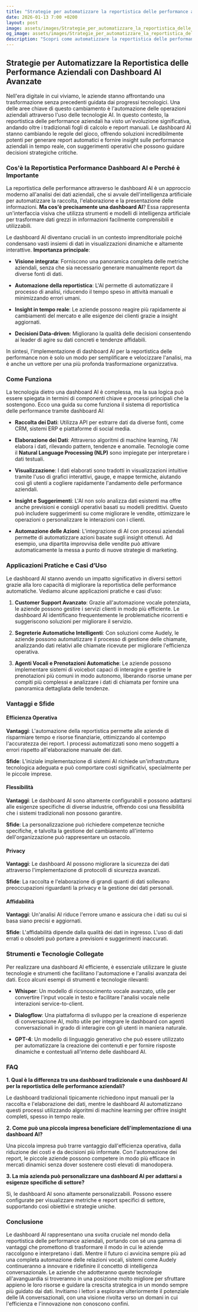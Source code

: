 ```yaml
---
title: "Strategie per automatizzare la reportistica delle performance aziendali con dashboard AI"
date: 2026-01-13 7:00 +0200
layout: post
image: assets/images/Strategie_per_automatizzare_la_reportistica_delle_performance_aziendali_con_dashboard_AI.jpg
og_image: assets/images/Strategie_per_automatizzare_la_reportistica_delle_performance_aziendali_con_dashboard_AI.jpg
description: "Scopri come automatizzare la reportistica delle performance aziendali con le dashboard AI e ottenere insight rapidi e operativi per il tuo business."
---
```


## Strategie per Automatizzare la Reportistica delle Performance Aziendali con Dashboard AI Avanzate

Nell'era digitale in cui viviamo, le aziende stanno affrontando una trasformazione senza precedenti guidata dai progressi tecnologici. Una delle aree chiave di questo cambiamento è l'automazione delle operazioni aziendali attraverso l'uso delle tecnologie AI. In questo contesto, la reportistica delle performance aziendali ha visto un'evoluzione significativa, andando oltre i tradizionali fogli di calcolo e report manuali. Le dashboard AI stanno cambiando le regole del gioco, offrendo soluzioni incredibilmente potenti per generare report automatici e fornire insight sulle performance aziendali in tempo reale, con suggerimenti operativi che possono guidare decisioni strategiche critiche.

### Cos'è la Reportistica Performance Dashboard AI e Perché è Importante

La reportistica delle performance attraverso le dashboard AI è un approccio moderno all'analisi dei dati aziendali, che si avvale dell'intelligenza artificiale per automatizzare la raccolta, l'elaborazione e la presentazione delle informazioni. **Ma cos'è precisamente una dashboard AI**? Essa rappresenta un'interfaccia visiva che utilizza strumenti e modelli di intelligenza artificiale per trasformare dati grezzi in informazioni facilmente comprensibili e utilizzabili.

Le dashboard AI diventano cruciali in un contesto imprenditoriale poiché condensano vasti insiemi di dati in visualizzazioni dinamiche e altamente interattive. **Importanza principale**:

- **Visione integrata**: Forniscono una panoramica completa delle metriche aziendali, senza che sia necessario generare manualmente report da diverse fonti di dati.
  
- **Automazione della reportistica**: L'AI permette di automatizzare il processo di analisi, riducendo il tempo speso in attività manuali e minimizzando errori umani.

- **Insight in tempo reale**: Le aziende possono reagire più rapidamente ai cambiamenti del mercato e alle esigenze dei clienti grazie a insight aggiornati.

- **Decisioni Data-driven**: Migliorano la qualità delle decisioni consentendo ai leader di agire su dati concreti e tendenze affidabili.

In sintesi, l'implementazione di dashboard AI per la reportistica delle performance non è solo un modo per semplificare e velocizzare l'analisi, ma è anche un vettore per una più profonda trasformazione organizzativa.

### Come Funziona

La tecnologia dietro una dashboard AI è complessa, ma la sua logica può essere spiegata in termini di componenti chiave e processi principali che la sostengono. Ecco una guida su come funziona il sistema di reportistica delle performance tramite dashboard AI:

- **Raccolta dei Dati**: Utilizza API per estrarre dati da diverse fonti, come CRM, sistemi ERP e piattaforme di social media.

- **Elaborazione dei Dati**: Attraverso algoritmi di machine learning, l'AI elabora i dati, rilevando pattern, tendenze e anomalie. Tecnologie come il **Natural Language Processing (NLP)** sono impiegate per interpretare i dati testuali.

- **Visualizzazione**: I dati elaborati sono tradotti in visualizzazioni intuitive tramite l'uso di grafici interattivi, gauge, e mappe termiche, aiutando così gli utenti a cogliere rapidamente l'andamento delle performance aziendali.

- **Insight e Suggerimenti**: L'AI non solo analizza dati esistenti ma offre anche previsioni e consigli operativi basati su modelli predittivi. Questo può includere suggerimenti su come migliorare le vendite, ottimizzare le operazioni o personalizzare le interazioni con i clienti.

- **Automazione delle Azioni**: L'integrazione di AI con processi aziendali permette di automatizzare azioni basate sugli insight ottenuti. Ad esempio, una dipartita improvvisa delle vendite può attivare automaticamente la messa a punto di nuove strategie di marketing.

### Applicazioni Pratiche e Casi d’Uso

Le dashboard AI stanno avendo un impatto significativo in diversi settori grazie alla loro capacità di migliorare la reportistica delle performance automatiche. Vediamo alcune applicazioni pratiche e casi d’uso:

1. **Customer Support Avanzato**: Grazie all'automazione vocale potenziata, le aziende possono gestire i servizi clienti in modo più efficiente. Le dashboard AI identificano frequentemente le problematiche ricorrenti e suggeriscono soluzioni per migliorare il servizio.

2. **Segreterie Automatiche Intelligenti**: Con soluzioni come Audely, le aziende possono automatizzare il processo di gestione delle chiamate, analizzando dati relativi alle chiamate ricevute per migliorare l'efficienza operativa.

3. **Agenti Vocali e Prenotazioni Automatiche**: Le aziende possono implementare sistemi di voicebot capaci di interagire e gestire le prenotazioni più comuni in modo autonomo, liberando risorse umane per compiti più complessi e analizzare i dati di chiamata per fornire una panoramica dettagliata delle tendenze.

### Vantaggi e Sfide

#### Efficienza Operativa

**Vantaggi**: L'automazione della reportistica permette alle aziende di risparmiare tempo e risorse finanziarie, ottimizzando al contempo l'accuratezza dei report. I processi automatizzati sono meno soggetti a errori rispetto all'elaborazione manuale dei dati.

**Sfide**: L'iniziale implementazione di sistemi AI richiede un'infrastruttura tecnologica adeguata e può comportare costi significativi, specialmente per le piccole imprese.

#### Flessibilità

**Vantaggi**: Le dashboard AI sono altamente configurabili e possono adattarsi alle esigenze specifiche di diverse industrie, offrendo così una flessibilità che i sistemi tradizionali non possono garantire.

**Sfide**: La personalizzazione può richiedere competenze tecniche specifiche, e talvolta la gestione del cambiamento all'interno dell'organizzazione può rappresentare un ostacolo.

#### Privacy

**Vantaggi**: Le dashboard AI possono migliorare la sicurezza dei dati attraverso l'implementazione di protocolli di sicurezza avanzati.

**Sfide**: La raccolta e l'elaborazione di grandi quanti di dati sollevano preoccupazioni riguardanti la privacy e la gestione dei dati personali.

#### Affidabilità

**Vantaggi**: Un'analisi AI riduce l'errore umano e assicura che i dati su cui si basa siano precisi e aggiornati.

**Sfide**: L'affidabilità dipende dalla qualità dei dati in ingresso. L'uso di dati errati o obsoleti può portare a previsioni e suggerimenti inaccurati.

### Strumenti e Tecnologie Collegate

Per realizzare una dashboard AI efficiente, è essenziale utilizzare le giuste tecnologie e strumenti che facilitano l'automazione e l'analisi avanzata dei dati. Ecco alcuni esempi di strumenti e tecnologie rilevanti:

- **Whisper**: Un modello di riconoscimento vocale avanzato, utile per convertire l'input vocale in testo e facilitare l'analisi vocale nelle interazioni service-to-client.

- **Dialogflow**: Una piattaforma di sviluppo per la creazione di esperienze di conversazione AI, molto utile per integrare le dashboard con agenti conversazionali in grado di interagire con gli utenti in maniera naturale.

- **GPT-4**: Un modello di linguaggio generativo che può essere utilizzato per automatizzare la creazione dei contenuti e per fornire risposte dinamiche e contestuali all'interno delle dashboard AI.

### FAQ

**1. Qual è la differenza tra una dashboard tradizionale e una dashboard AI per la reportistica delle performance aziendali?**

Le dashboard tradizionali tipicamente richiedono input manuali per la raccolta e l'elaborazione dei dati, mentre le dashboard AI automatizzano questi processi utilizzando algoritmi di machine learning per offrire insight completi, spesso in tempo reale.

**2. Come può una piccola impresa beneficiare dell'implementazione di una dashboard AI?**

Una piccola impresa può trarre vantaggio dall'efficienza operativa, dalla riduzione dei costi e da decisioni più informate. Con l'automazione dei report, le piccole aziende possono competere in modo più efficace in mercati dinamici senza dover sostenere costi elevati di manodopera.

**3. La mia azienda può personalizzare una dashboard AI per adattarsi a esigenze specifiche di settore?**

Sì, le dashboard AI sono altamente personalizzabili. Possono essere configurate per visualizzare metriche e report specifici di settore, supportando così obiettivi e strategie uniche.

### Conclusione

Le dashboard AI rappresentano una svolta cruciale nel mondo della reportistica delle performance aziendali, portando con sé una gamma di vantaggi che promettono di trasformare il modo in cui le aziende raccolgono e interpretano i dati. Mentre il futuro ci avvicina sempre più ad una completa automazione delle relazioni vocali, sistemi come Audely continueranno a innovare e ridefinire il concetto di intelligenza conversazionale. Le aziende che adotteranno queste tecnologie all'avanguardia si troveranno in una posizione molto migliore per sfruttare appieno le loro risorse e guidare la crescita strategica in un mondo sempre più guidato dai dati. Invitiamo i lettori a esplorare ulteriormente il potenziale delle IA conversazionali, con una visione rivolta verso un domani in cui l'efficienza e l'innovazione non conoscono confini.